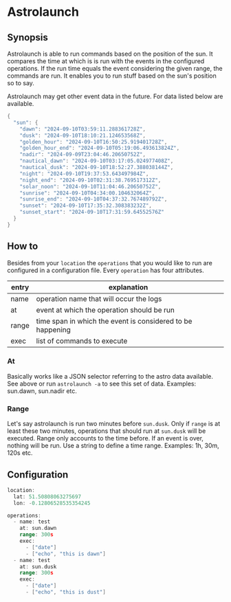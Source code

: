 # Astrolaunch

## Synopsis

Astrolaunch is able to run commands based on the position of the sun. It compares the time at which is is run with the events in the configured operations. If the run time equals the event considering the given range, the commands are run. It enables you to run stuff based on the sun's position so to say.

Astrolaunch may get other event data in the future. For data listed below are available.

```go mdox-exec="r -a"
{
  "sun": {
    "dawn": "2024-09-10T03:59:11.288361728Z",
    "dusk": "2024-09-10T18:10:21.124653568Z",
    "golden_hour": "2024-09-10T16:50:25.919401728Z",
    "golden_hour_end": "2024-09-10T05:19:06.493613824Z",
    "nadir": "2024-09-09T23:04:46.20650752Z",
    "nautical_dawn": "2024-09-10T03:17:05.024977408Z",
    "nautical_dusk": "2024-09-10T18:52:27.388038144Z",
    "night": "2024-09-10T19:37:53.643497984Z",
    "night_end": "2024-09-10T02:31:38.769517312Z",
    "solar_noon": "2024-09-10T11:04:46.20650752Z",
    "sunrise": "2024-09-10T04:34:00.104632064Z",
    "sunrise_end": "2024-09-10T04:37:32.767489792Z",
    "sunset": "2024-09-10T17:35:32.308383232Z",
    "sunset_start": "2024-09-10T17:31:59.64552576Z"
  }
}
```

## How to

Besides from your `location` the `operations` that you would like to run are configured in a configuration file. Every `operation` has four attributes.

| entry | explanation                                                |
|-------|------------------------------------------------------------|
| name  | operation name that will occur the logs                    |
| at    | event at which the operation should be run                 |
| range | time span in which the event is considered to be happening |
| exec  | list of commands to execute                                |

### At

Basically works like a JSON selector referring to the astro data available. See above or run `astrolaunch -a` to see this set of data. Examples: sun.dawn, sun.nadir etc.

### Range

Let's say astrolaunch is run two minutes before `sun.dusk`. Only if `range` is at least these two minutes, operations that should run at `sun.dusk` will be executed. Range only accounts to the time before. If an event is over, nothing will be run. Use a string to define a time range. Examples: 1h, 30m, 120s etc.

## Configuration

```go mdox-exec="tail -n+2 example/conf.yaml"
location:
  lat: 51.50808063275697
  lon: -0.12806528535354245

operations:
  - name: test
    at: sun.dawn
    range: 300s
    exec:
      - ["date"]
      - ["echo", "this is dawn"]
  - name: test
    at: sun.dusk
    range: 300s
    exec:
      - ["date"]
      - ["echo", "this is dust"]
```
